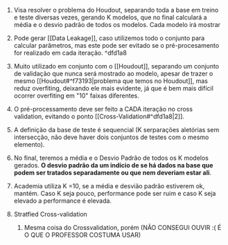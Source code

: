1. Visa resolver o problema do Houdout, separando toda a base em treino e teste diversas vezes, gerando K modelos, que no final calculará a média e o desvio padrão de todos os modelos. Cada modelo irá mostrar 
2. Pode gerar [[Data Leakage]], caso utilizemos todo o conjunto para calcular parâmetros, mas este pode ser evitado se o pré-procesamento for realizado em cada iteração. ^dfd1a8
3. Muito utilizado em conjunto com o [[Houdout]], separando um conjunto de validação que nunca será mostrado ao modelo, apesar de trazer o mesmo [[Houdout#^f73193|problema que temos no Houdout]], mas reduz overfiting, deixando ele mais evidente, já que é bem mais difícil ocorrer overfiting em "10" faixas diferentes.
4. O pré-processamento deve ser feito a CADA iteração no cross validation, evitando o ponto [[Cross-Validation#^dfd1a8|2]].
5. A definição da base de teste é sequencial (K serparações aletórias sem intersecção, não deve haver dois conjuntos de testes com o mesmo elemento).
6. No final, teremos a média e o Desvio Padrão de todos os K modelos gerados. **O desvio padrão da um indício de se há dados na base que podem ser tratados separadamente ou que nem deveriam estar ali**.
7. Academia utiliza K =10, se a média e desvião padrão estiverem ok, mantém. Caso K seja pouco, performance pode ser ruim e caso K seja elevado a performance é elevada.
	

8.  Stratfied Cross-validation
	1. Mesma coisa do Crossvalidation, porém (NÃO CONSEGUI OUVIR :( É O QUE O PROFESSOR COSTUMA USAR)